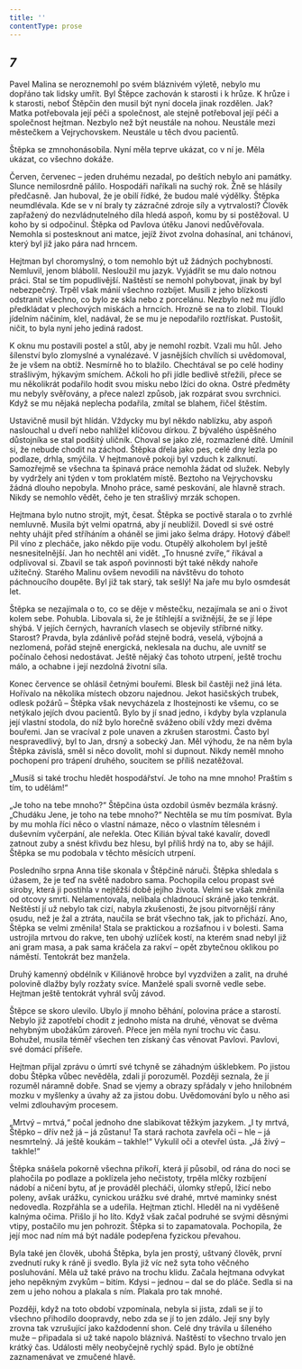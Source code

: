 ```yaml
---
title: ''
contentType: prose
---
```


<section>

## _7_

Pavel Malina se neroznemohl po svém bláznivém výletě, nebylo mu dopřáno tak lidsky umřít. Byl Štěpce zachován k starosti i k hrůze. K hrůze i k starosti, neboť Štěpčin den musil být nyní docela jinak rozdělen. Jak? Matka potřebovala její péči a společnost, ale stejně potřeboval její péči a společnost hejtman. Nezbylo než být neustále na nohou. Neustále mezi městečkem a Vejrychovskem. Neustále u těch dvou pacientů.

Štěpka se zmnohonásobila. Nyní měla teprve ukázat, co v ní je. Měla ukázat, co všechno dokáže.

Červen, červenec – jeden druhému nezadal, po deštích nebylo ani památky. Slunce nemilosrdně pálilo. Hospodáři naříkali na suchý rok. Žně se hlásily předčasně. Jan huboval, že je obilí řídké, že budou malé výdělky. Štěpka neumdlévala. Kde se v ní braly ty zázračné zdroje síly a vytrvalosti? Člověk zapřažený do nezvládnutelného díla hledá aspoň, komu by si postěžoval. U koho by si odpočinul. Štěpka od Pavlova útěku Janovi nedůvěřovala. Nemohla si postesknout ani matce, jejíž život zvolna dohasínal, ani tchánovi, který byl již jako pára nad hrncem.

Hejtman byl choromyslný, o tom nemohlo být už žádných pochybností. Nemluvil, jenom blábolil. Nesloužil mu jazyk. Vyjádřit se mu dalo notnou práci. Stal se tím popudlivější. Naštěstí se nemohl pohybovat, jinak by byl nebezpečný. Trpěl však mánií všechno rozbíjet. Musili z jeho blízkosti odstranit všechno, co bylo ze skla nebo z porcelánu. Nezbylo než mu jídlo předkládat v plechových miskách a hrncích. Hrozně se na to zlobil. Tloukl jídelním náčiním, klel, nadával, že se mu je nepodařilo roztřískat. Pustošit, ničit, to byla nyní jeho jediná radost.

K oknu mu postavili postel a stůl, aby je nemohl rozbít. Vzali mu hůl. Jeho šílenství bylo zlomyslné a vynalézavé. V jasnějších chvílích si uvědomoval, že je všem na obtíž. Nesmírně ho to blažilo. Chechtával se po celé hodiny strašlivým, hýkavým smíchem. Ačkoli ho při jídle bedlivě střežili, přece se mu několikrát podařilo hodit svou misku nebo lžíci do okna. Ostré předměty mu nebyly svěřovány, a přece nalezl způsob, jak rozpárat svou svrchnici. Když se mu nějaká neplecha podařila, zmítal se blahem, řičel štěstím.

Ustavičně musil být hlídán. Vždycky mu byl někdo nablízku, aby aspoň naslouchal u dveří nebo nahlížel klíčovou dírkou. Z bývalého úspěšného důstojníka se stal podšitý uličník. Choval se jako zlé, rozmazlené dítě. Umínil si, že nebude chodit na záchod. Štěpka dřela jako pes, celé dny lezla po podlaze, drhla, smýčila. V hejtmanově pokoji byl vzduch k zalknutí. Samozřejmě se všechna ta špinavá práce nemohla žádat od služek. Nebyly by vydržely ani týden v tom proklatém místě. Beztoho na Vejrychovsku žádná dlouho nepobyla. Mnoho práce, samé peskování, ale hlavně strach. Nikdy se nemohlo vědět, čeho je ten strašlivý mrzák schopen.

Hejtmana bylo nutno strojit, mýt, česat. Štěpka se poctivě starala o to zvrhlé nemluvně. Musila být velmi opatrná, aby jí neublížil. Dovedl si své ostré nehty uhájit před stříháním a oháněl se jimi jako šelma drápy. Hotový ďábel! Pil víno z plecháče, jako někdo pije vodu. Otupělý alkoholem byl ještě nesnesitelnější. Jan ho nechtěl ani vidět. „To hnusné zvíře,“ říkával a odplivoval si. Zbavil se tak aspoň povinnosti být také někdy nahoře užitečný. Starého Malinu ovšem nevodili na návštěvu do tohoto páchnoucího doupěte. Byl již tak starý, tak sešlý! Na jaře mu bylo osmdesát let.

Štěpka se nezajímala o to, co se děje v městečku, nezajímala se ani o život kolem sebe. Pohubla. Libovala si, že je štíhlejší a svižnější, že se jí lépe shýbá. V jejích černých, havraních vlasech se objevily stříbrné nitky. Starost? Pravda, byla zdánlivě pořád stejně bodrá, veselá, výbojná a nezlomená, pořád stejně energická, neklesala na duchu, ale uvnitř se počínalo čehosi nedostávat. Ještě nějaký čas tohoto utrpení, ještě trochu málo, a ochabne i její nezdolná životní síla.

Konec července se ohlásil četnými bouřemi. Blesk bil častěji než jiná léta. Hořívalo na několika místech obzoru najednou. Jekot hasičských trubek, odlesk požárů – Štěpka však nevycházela z lhostejnosti ke všemu, co se netýkalo jejích dvou pacientů. Bylo by jí snad jedno, i kdyby byla vzplanula její vlastní stodola, do níž bylo horečně sváženo obilí vždy mezi dvěma bouřemi. Jan se vracíval z pole unaven a zkrušen starostmi. Často byl nespravedlivý, byl to Jan, drsný a sobecký Jan. Měl výhodu, že na něm byla Štěpka závislá, směl si něco dovolit, mohl si dupnout. Nikdy neměl mnoho pochopení pro trápení druhého, soucitem se příliš nezatěžoval.

„Musíš si také trochu hledět hospodářství. Je toho na mne mnoho! Praštím s tím, to udělám!“

„Je toho na tebe mnoho?“ Štěpčina ústa ozdobil úsměv bezmála krásný. „Chudáku Jene, je toho na tebe mnoho?“ Nechtěla se mu tím posmívat. Byla by mu mohla říci něco o vlastní námaze, něco o vlastním tělesném i duševním vyčerpání, ale neřekla. Otec Kilián býval také kavalír, dovedl zatnout zuby a snést křivdu bez hlesu, byl příliš hrdý na to, aby se hájil. Štěpka se mu podobala v těchto měsících utrpení.

Posledního srpna Anna tiše skonala v Štěpčině náruči. Štěpka shledala s úžasem, že je teď na světě nadobro sama. Pochopila celou propast své siroby, která ji postihla v nejtěžší době jejího života. Velmi se však změnila od otcovy smrti. Nelamentovala, nelíbala chladnoucí skráně jako tenkrát. Neštěstí jí už nebylo tak cizí, nabyla zkušenosti, že jsou pitvornější rány osudu, než je žal a ztráta, naučila se brát všechno tak, jak to přichází. Ano, Štěpka se velmi změnila! Stala se praktickou a rozšafnou i v bolesti. Sama ustrojila mrtvou do rakve, ten ubohý uzlíček kostí, na kterém snad nebyl již ani gram masa, a pak sama kráčela za rakví – opět zbytečnou oklikou po náměstí. Tentokrát bez manžela.

Druhý kamenný obdélník v Kiliánově hrobce byl vyzdvižen a zalit, na druhé polovině dlažby byly rozžaty svíce. Manželé spali svorně vedle sebe. Hejtman ještě tentokrát vyhrál svůj závod.

Štěpce se skoro ulevilo. Ubylo jí mnoho běhání, polovina práce a starostí. Nebylo již zapotřebí chodit z jednoho místa na druhé, věnovat se dvěma nehybným ubožákům zároveň. Přece jen měla nyní trochu víc času. Bohužel, musila téměř všechen ten získaný čas věnovat Pavlovi. Pavlovi, své domácí příšeře.

Hejtman přijal zprávu o úmrtí své tchyně se záhadným úšklebkem. Po jistou dobu Štěpka vůbec nevěděla, zdali jí porozuměl. Později seznala, že jí rozuměl náramně dobře. Snad se vjemy a obrazy spřádaly v jeho hnilobném mozku v myšlenky a úvahy až za jistou dobu. Uvědomování bylo u něho asi velmi zdlouhavým procesem.

„Mrtvý – mrtvá,“ počal jednoho dne slabikovat těžkým jazykem. „I ty mrtvá, Štěpko – dřív než já – já zůstanu! Ta stará rachota zavřela oči – hle – já nesmrtelný. Já ještě koukám – takhle!“ Vykulil oči a otevřel ústa. „Já živý – takhle!“

Štěpka snášela pokorně všechna příkoří, která jí působil, od rána do noci se plahočila po podlaze a poklízela jeho nečistoty, trpěla mlčky rozbíjení nádobí a ničení bytu, ať je prováděl plecháči, úlomky střepů, lžicí nebo poleny, avšak urážku, cynickou urážku své drahé, mrtvé maminky snést nedovedla. Rozpřáhla se a udeřila. Hejtman ztichl. Hleděl na ni vyděšeně kalnýma očima. Přišlo jí ho líto. Když však začal podruhé se svými děsnými vtipy, postačilo mu jen pohrozit. Štěpka si to zapamatovala. Pochopila, že její moc nad ním má být nadále podepřena fyzickou převahou.

Byla také jen člověk, ubohá Štěpka, byla jen prostý, uštvaný člověk, první zvednutí ruky k ráně ji svedlo. Byla již víc než syta toho věčného posluhování. Měla už také právo na trochu klidu. Začala hejtmana odvykat jeho nepěkným zvykům – bitím. Kdysi – jednou – dal se do pláče. Sedla si na zem u jeho nohou a plakala s ním. Plakala pro tak mnohé.

Později, když na toto období vzpomínala, nebyla si jista, zdali se jí to všechno přihodilo doopravdy, nebo zda se jí to jen zdálo. Její sny byly zrovna tak vzrušující jako každodenní shon. Celé dny trávila u šíleného muže – připadala si už také napolo bláznivá. Naštěstí to všechno trvalo jen krátký čas. Události měly neobyčejně rychlý spád. Bylo je obtížné zaznamenávat ve zmučené hlavě.

</section>
